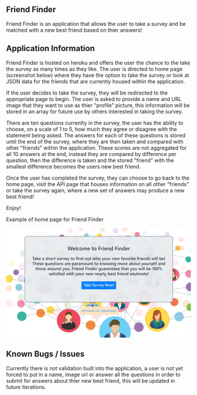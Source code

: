 ## Friend Finder
Friend Finder is an application that allows the user to take a survey and be matched with a new best friend based on thier answers!

## Application Information
Friend Finder is hosted on heroku and offers the user the chance to the take the survey as many times as they like. The user is directed to home page (screenshot below) where they have the option to take the survey or look at JSON data for the friends that are currently housed within the application. 

If the user decides to take the survey, they will be redirected to the appropriate page to begin. The user is asked to provide a name and URL image that they want to use as thier "profile" picture, this information will be stored in an array for future use by others interested in taking the survey.

There are ten questions currenlty in the survey, the user has the ability to choose, on a scale of 1 to 5, how much they agree or disagree with the statement being asked. The answers for each of these questions is stored until the end of the survey, where they are then taken and compared with other "friends" within the application. These scores are not aggregated for all 10 answers at the end, instead they are compared by difference per question, then the difference is taken and the stored "friend" with the smallest difference becomes the users new best friend.

Once the user has completed the survey, they can choose to go back to the home page, visit the API page that houses information on all other "friends" or take the survey again, where a new set of answers may produce a new best friend!

Enjoy!

Example of home page for Friend Finder

![Home Page](/app/public/Friendfinder.JPG)

## Known Bugs / Issues
Currently there is not validation built into the application, a user is not yet forced to put in a name, image url or answer all the questions in order to submit for answers about thier new best friend, this will be updated in future iterations.
